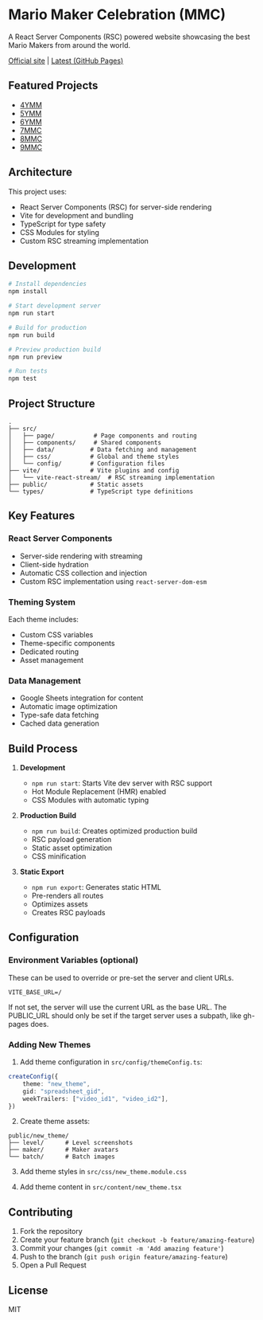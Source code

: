 # Mario Maker Celebration (MMC)

A React Server Components (RSC) powered website showcasing the best Mario Makers from around the world.

[Official site](https://mmcelebration.com) | [Latest (GitHub Pages)](https://nicobrinkkemper.github.io/mmc)

## Featured Projects

- [4YMM](https://mmcelebration.com/4ymm)
- [5YMM](https://mmcelebration.com/5ymm)
- [6YMM](https://mmcelebration.com/6ymm)
- [7MMC](https://mmcelebration.com/7mmc)
- [8MMC](https://mmcelebration.com/8mmc)
- [9MMC](https://mmcelebration.com/9mmc)

## Architecture

This project uses:
- React Server Components (RSC) for server-side rendering
- Vite for development and bundling
- TypeScript for type safety
- CSS Modules for styling
- Custom RSC streaming implementation

## Development

```bash
# Install dependencies
npm install

# Start development server
npm run start

# Build for production
npm run build

# Preview production build
npm run preview

# Run tests
npm test
```

## Project Structure

```
.
├── src/
│   ├── page/           # Page components and routing
│   ├── components/     # Shared components
│   ├── data/          # Data fetching and management
│   ├── css/           # Global and theme styles
│   └── config/        # Configuration files
├── vite/              # Vite plugins and config
│   └── vite-react-stream/  # RSC streaming implementation
├── public/            # Static assets
└── types/             # TypeScript type definitions
```

## Key Features

### React Server Components
- Server-side rendering with streaming
- Client-side hydration
- Automatic CSS collection and injection
- Custom RSC implementation using `react-server-dom-esm`

### Theming System
Each theme includes:
- Custom CSS variables
- Theme-specific components
- Dedicated routing
- Asset management

### Data Management
- Google Sheets integration for content
- Automatic image optimization
- Type-safe data fetching
- Cached data generation

## Build Process

1. **Development**
   - `npm run start`: Starts Vite dev server with RSC support
   - Hot Module Replacement (HMR) enabled
   - CSS Modules with automatic typing

2. **Production Build**
   - `npm run build`: Creates optimized production build
   - RSC payload generation
   - Static asset optimization
   - CSS minification

3. **Static Export**
   - `npm run export`: Generates static HTML
   - Pre-renders all routes
   - Optimizes assets
   - Creates RSC payloads

## Configuration

### Environment Variables (optional)
These can be used to override or pre-set the server and client URLs.
```env
VITE_BASE_URL=/
```
If not set, the server will use the current URL as the base URL.
The PUBLIC_URL should only be set if the target server uses a subpath, like gh-pages does.

### Adding New Themes

1. Add theme configuration in `src/config/themeConfig.ts`:
```typescript
createConfig({
    theme: "new_theme",
    gid: "spreadsheet_gid",
    weekTrailers: ["video_id1", "video_id2"],
})
```

2. Create theme assets:
```
public/new_theme/
├── level/      # Level screenshots
├── maker/      # Maker avatars
└── batch/      # Batch images
```

3. Add theme styles in `src/css/new_theme.module.css`

4. Add theme content in `src/content/new_theme.tsx`

## Contributing

1. Fork the repository
2. Create your feature branch (`git checkout -b feature/amazing-feature`)
3. Commit your changes (`git commit -m 'Add amazing feature'`)
4. Push to the branch (`git push origin feature/amazing-feature`)
5. Open a Pull Request

## License

MIT
